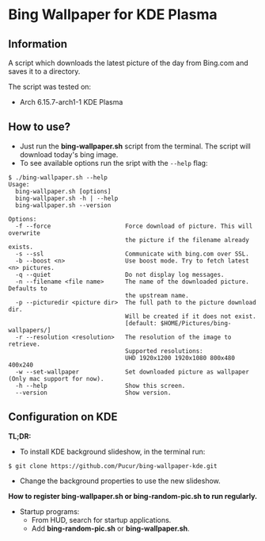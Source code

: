 Bing Wallpaper for KDE Plasma
=================================

Information
-----------
A script which downloads the latest picture of the day from Bing.com and saves
it to a directory.

The script was tested on:

- Arch 6.15.7-arch1-1 KDE Plasma

How to use?
-----------
* Just run the **bing-wallpaper.sh** script from the terminal. The script will
download today's bing image.
* To see available options run the sript with the `--help` flag:

```
$ ./bing-wallpaper.sh --help
Usage:
  bing-wallpaper.sh [options]
  bing-wallpaper.sh -h | --help
  bing-wallpaper.sh --version

Options:
  -f --force                     Force download of picture. This will overwrite
                                 the picture if the filename already exists.
  -s --ssl                       Communicate with bing.com over SSL.
  -b --boost <n>                 Use boost mode. Try to fetch latest <n> pictures.
  -q --quiet                     Do not display log messages.
  -n --filename <file name>      The name of the downloaded picture. Defaults to
                                 the upstream name.
  -p --picturedir <picture dir>  The full path to the picture download dir.
                                 Will be created if it does not exist.
                                 [default: $HOME/Pictures/bing-wallpapers/]
  -r --resolution <resolution>   The resolution of the image to retrieve.
                                 Supported resolutions:
                                 UHD 1920x1200 1920x1080 800x480 400x240
  -w --set-wallpaper             Set downloaded picture as wallpaper (Only mac support for now).
  -h --help                      Show this screen.
  --version                      Show version.
```

Configuration on KDE
-----------------------
**TL;DR:**

* To install KDE background slideshow, in the terminal run:

```
$ git clone https://github.com/Pucur/bing-wallpaper-kde.git
```

* Change the background properties to use the new slideshow.

**How to register bing-wallpaper.sh or bing-random-pic.sh to run regularly.**

* Startup programs:
  * From HUD, search for startup applications.
  * Add **bing-random-pic.sh** or **bing-wallpaper.sh**.
